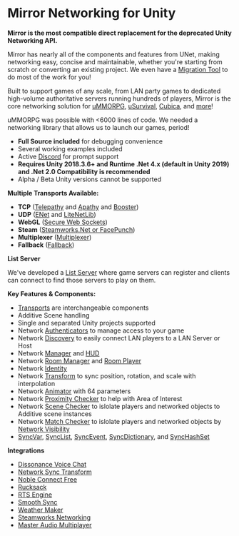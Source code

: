 # Mirror Networking for Unity

**Mirror is the most compatible direct replacement for the deprecated Unity Networking API.**

Mirror has nearly all of the components and features from UNet, making networking easy, concise and maintainable, whether you're starting from scratch or converting an existing project. We even have a [Migration Tool](General/Migration.md) to do most of the work for you!

Built to support games of any scale, from LAN party games to dedicated high-volume authoritative servers running hundreds of players, Mirror is the core networking solution for [uMMORPG](https://assetstore.unity.com/packages/templates/systems/ummorpg-51212), [uSurvival](https://assetstore.unity.com/packages/templates/systems/usurvival-95015), [Cubica](https://www.cubica.net/), and [more](https://mirror-networking.com/showcase/)!

uMMORPG was possible with \<6000 lines of code. We needed a networking library that allows us to launch our games, period!
-   **Full Source included** for debugging convenience
-   Several working examples included
-   Active [Discord](https://discord.gg/2BvnM4R) for prompt support
-   **Requires Unity 2018.3.6+ and Runtime .Net 4.x (default in Unity 2019) and .Net 2.0 Compatibility is recommended**
-   Alpha / Beta Unity versions cannot be supported

**Multiple Transports Available:**
-   **TCP** ([Telepathy](Transports/Telepathy.md) and [Apathy](https://mirror-networking.com/apathy/) and [Booster](https://mirror-networking.com/booster/))
-   **UDP** ([ENet](Transports/Ignorance.md) and [LiteNetLib](Transports/LiteNetLib4Mirror.md))
-   **WebGL** ([Secure Web Sockets](Transports/WebSockets.md))
-   **Steam** ([Steamworks.Net or FacePunch](Transports/Fizzy.md))
-   **Multiplexer** ([Multiplexer](Transports/Multiplexer.md))
-   **Fallback** ([Fallback](Fallback.md))

**List Server**

We've developed a [List Server](https://mirror-networking.com/list-server/) where game servers can register and clients can connect to find those servers to play on them.

**Key Features & Components:**
-   [Transports](Transports/index.md) are interchangeable components
-   Additive Scene handling
-   Single and separated Unity projects supported
-   Network [Authenticators](Components/Authenticators/index.md) to manage access to your game
-   Network [Discovery](Components/NetworkDiscovery.md) to easily connect LAN players to a LAN Server or Host
-   Network [Manager](Components/NetworkManager.md) and [HUD](Components/NetworkManagerHUD.md)
-   Network [Room Manager](Components/NetworkRoomManager.md) and [Room Player](Components/NetworkRoomPlayer.md)
-   Network [Identity](Components/NetworkIdentity.md)
-   Network [Transform](Components/NetworkTransform.md) to sync position, rotation, and scale with interpolation
-   Network [Animator](Components/NetworkAnimator.md) with 64 parameters
-   Network [Proximity Checker](Components/NetworkProximityChecker.md) to help with Area of Interest
-   Network [Scene Checker](Components/NetworkSceneChecker.md) to islolate players and networked objects to Additive scene instances
-   Network [Match Checker](Components/NetworkMatchChecker.md) to islolate players and networked objects by [Network Visibility](Guides/Visibility.md)
-   [SyncVar](Guides/Sync/SyncVars.md), [SyncList](Guides/Sync/SyncLists.md), [SyncEvent](Guides/Sync/SyncEvent.md), [SyncDictionary](Guides/Sync/SyncDictionary.md), and [SyncHashSet](Guides/Sync/SyncHashSet.md)

**Integrations**
-   [Dissonance Voice Chat](https://assetstore.unity.com/packages/tools/audio/dissonance-voice-chat-70078)
-   [Network Sync Transform](https://github.com/emotitron/NetworkSyncTransform)
-   [Noble Connect Free](https://assetstore.unity.com/packages/tools/network/noble-connect-free-141599)
-   [Rucksack](https://assetstore.unity.com/packages/templates/systems/rucksack-multiplayer-inventory-system-114921)
-   [RTS Engine](https://assetstore.unity.com/packages/templates/packs/rts-engine-79732)
-   [Smooth Sync](https://assetstore.unity.com/packages/tools/network/smooth-sync-96925)
-   [Weather Maker](https://assetstore.unity.com/packages/tools/particles-effects/weather-maker-unity-weather-system-sky-water-volumetric-clouds-a-60955)
-   [Steamworks Networking](https://assetstore.unity.com/packages/tools/integration/steamworks-networking-151300)
-   [Master Audio Multiplayer](https://assetstore.unity.com/packages/tools/audio/master-audio-multiplayer-69547)
